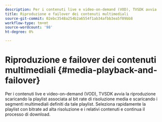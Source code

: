 ```yaml
---
description: Per i contenuti live e video-on-demand (VOD), TVSDK avvia la riproduzione scaricando la playlist associata al bit rate di risoluzione media e scaricando i segmenti multimediali definiti da tale playlist. Seleziona rapidamente la playlist con bitrate ad alta risoluzione e i relativi contenuti e continua il processo di download.
title: Riproduzione e failover dei contenuti multimediali
source-git-commit: 02ebc3548a254b2a6554f1ab34afbb3ea5f09bb8
workflow-type: tm+mt
source-wordcount: '98'
ht-degree: 0%

---
```


# Riproduzione e failover dei contenuti multimediali {#media-playback-and-failover}

Per i contenuti live e video-on-demand (VOD), TVSDK avvia la riproduzione scaricando la playlist associata al bit rate di risoluzione media e scaricando i segmenti multimediali definiti da tale playlist. Seleziona rapidamente la playlist con bitrate ad alta risoluzione e i relativi contenuti e continua il processo di download.
